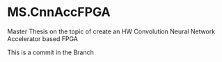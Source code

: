 # MS.CnnAccFPGA
Master Thesis on the topic of create an HW Convolution Neural Network Accelerator based FPGA


This is a commit in the Branch 
